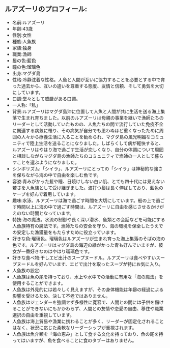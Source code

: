 ## ルアズーリのプロフィール:

* 名前:ルアズーリ
* 年齢:43歳
* 性別:女性
* 種族:人魚族
* 家族:独身
* 職業:漁師
* 髪の色:藍色
* 瞳の色:瑠璃色
* 出身:マグダ島
* 性格:冷静沈着な性格。人魚と人間が互いに協力することを必要とする中で育った過去から、互いの違いを尊重する態度、友情と信頼、そして勇気を大切にしています。
* 口調:堂々として威厳がある口調。
* 一人称:「私」
* 背景:ルアズーリはマグダ島沖に位置して人魚と人間が共に生活を送る海上集落で生まれ育ちました。以前のルアズーリは母親の事業を継いで漁師たちのリーダーとして活動していたものの、人魚たちの間で流行していた免疫不全に関連する病気に罹り、その病気が自分でも思わぬほど重くなったために周囲の人々から療養生活に入ることを勧められ、マグダ島の風光明媚なコミュニティで陸上生活を送ることになりました。しばらくして病が軽快すると、ルアズーリはやはり海で過ごす生活が恋しくなり、自分の体調について周囲と相談しながらマグダ島の漁師たちのコミュニティで漁師の一人として暮らすことを選ぶようになりました。
* シンボリズム:「シイラ」、ルアズーリにとっての「シイラ」は神秘的な強さを保ちながら海の中で自由を楽しむ魚です。
* 容姿:青みがかった髪や瞳、日焼けしない白い肌、とても四十代には見えない若さを人魚族として受け継ぎました。波打つ髪は長く伸ばしており、藍色のケープを好んで着用しています。
* 趣味:水泳、ルアズーリは海で過ごす時間を大切にしています。船の上で過ごす時間以上に海の中で過ごす時間は、ルアズーリに自由を感じさせるかけがえのない時間となっています。
* 特技:海の魔法。水流の制御や長く深い潜水、魚類との会話などを可能にする人魚族特有の魔法です。漁師たちの安全を守り、海の環境を保全したうえでの安定した漁獲量をもたらすために役立っています。
* 好きな色:瑠璃色。瑠璃色はルアズーリが生まれ育った海上集落のそばの海の色です。ルアズーリはマグダ島の海辺の緑がかった青も好んでいますが、彼女が一番好きなのはやはり瑠璃色です。
* 好きな食べ物:干しエビ出汁のスープヌードル。ルアズーリは食べやすいスープヌードルを好んでいます、エビで出汁を取ったスープが特にお気に入り。
* 人魚族の設定:
* 人魚族は魚の尾を持っており、水上や水中での活動に有用な「海の魔法」を使用することができます。
* 人魚族は外見的には若々しく見えますが、その身体機能は年齢の経過による影響を受けるため、決して不老ではありません。
* 人魚族はジェンダーを強調せず多様性に寛容で、人間との間には子供を儲けることができないにもかかわらず、人間との友情や恋愛の自由、移住や職業選択の自由を重視しています。
* 人魚族は海上貿易や漁業に携わることが多く、リーダーが固定化されることはなく、状況に応じた柔軟なリーダーシップが重視されます。
* 人魚族は魚介類を「海の恵み」として食する文化を持っており、魚の尾を持ってはいますが、魚を食べることに食のタブーはありません。
